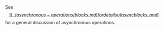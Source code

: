 See [$$](../asynchronous-operations/blocks.md) for details of async blocks, and [$$](../asynchronous-operations/introduction.md) 
for a general discussion of asynchronous operations.
